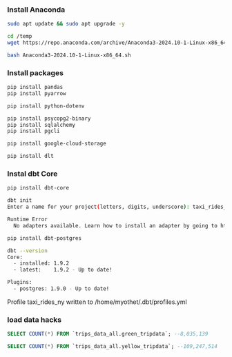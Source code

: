 ### Install Anaconda

```bash 
sudo apt update && sudo apt upgrade -y

cd /temp
wget https://repo.anaconda.com/archive/Anaconda3-2024.10-1-Linux-x86_64.sh

bash Anaconda3-2024.10-1-Linux-x86_64.sh

```

### Install packages 
```bash 
pip install pandas
pip install pyarrow

pip install python-dotenv

pip install psycopg2-binary
pip install sqlalchemy
pip install pgcli

pip install google-cloud-storage

pip install dlt

```




### Instal dbt Core

```bash
pip install dbt-core

dbt init 
Enter a name for your project(letters, digits, underscore): taxi_rides_ny

Runtime Error
  No adapters available. Learn how to install an adapter by going to https://docs.getdbt.com/docs/connect-adapters#install-using-the-cli

```

```bash 
pip install dbt-postgres

dbt --version 
Core:
  - installed: 1.9.2
  - latest:    1.9.2 - Up to date!

Plugins:
  - postgres: 1.9.0 - Up to date!
```

Profile taxi_rides_ny written to /home/myothet/.dbt/profiles.yml

### load data hacks

```sql
SELECT COUNT(*) FROM `trips_data_all.green_tripdata`; --8,035,139

SELECT COUNT(*) FROM `trips_data_all.yellow_tripdata`; --109,247,514
```